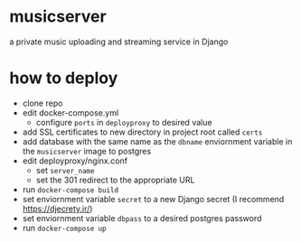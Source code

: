 # musicserver
a private music uploading and streaming service in Django

# how to deploy

- clone repo
- edit docker-compose.yml
    - configure ```ports``` in ```deployproxy``` to desired value
- add SSL certificates to new directory in project root called ```certs```
- add database with the same name as the ```dbname``` enviornment variable in the ```musicserver``` image to postgres
- edit deployproxy/nginx.conf
    - set ```server_name```
    - set the 301 redirect to the appropriate URL
- run ```docker-compose build```
- set enviornment variable ```secret``` to a new Django secret (I recommend https://djecrety.ir/)
- set enviornment variable ```dbpass``` to a desired postgres password
- run ```docker-compose up```